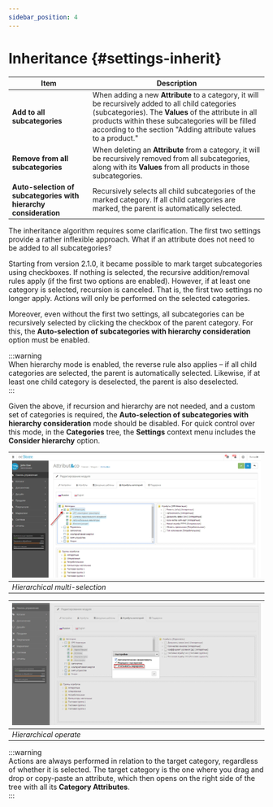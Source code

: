 ```yaml
---
sidebar_position: 4
---
```


# Inheritance {#settings-inherit}

| Item | Description |  
| --- | --- |  
| **Add to all subcategories** | When adding a new **Attribute** to a category, it will be recursively added to all child categories (subcategories). The **Values** of the attribute in all products within these subcategories will be filled according to the section "Adding attribute values to a product." |  
| **Remove from all subcategories** | When deleting an **Attribute** from a category, it will be recursively removed from all subcategories, along with its **Values** from all products in those subcategories. |  
| **Auto-selection of subcategories with hierarchy consideration** | Recursively selects all child subcategories of the marked category. If all child categories are marked, the parent is automatically selected. |  

The inheritance algorithm requires some clarification. The first two settings provide a rather inflexible approach. What if an attribute does not need to be added to all subcategories?  

Starting from version 2.1.0, it became possible to mark target subcategories using checkboxes. If nothing is selected, the recursive addition/removal rules apply (if the first two options are enabled). However, if at least one category is selected, recursion is canceled. That is, the first two settings no longer apply. Actions will only be performed on the selected categories.  

Moreover, even without the first two settings, all subcategories can be recursively selected by clicking the checkbox of the parent category. For this, the **Auto-selection of subcategories with hierarchy consideration** option must be enabled.  

:::warning  
When hierarchy mode is enabled, the reverse rule also applies – if all child categories are selected, the parent is automatically selected. Likewise, if at least one child category is deselected, the parent is also deselected.  
:::

Given the above, if recursion and hierarchy are not needed, and a custom set of categories is required, the **Auto-selection of subcategories with hierarchy consideration** mode should be disabled. For quick control over this mode, in the **Categories** tree, the **Settings** context menu includes the **Consider hierarchy** option.  

| ![Hierarchical multi-selection](/img/tutorial/hier_category.jpg) |
| - |
| *Hierarchical multi-selection* |  

| ![Hierarchical operate](/img/tutorial/hier_operative.jpg) |  
| - |
| *Hierarchical operate* |

:::warning  
Actions are always performed in relation to the target category, regardless of whether it is selected. The target category is the one where you drag and drop or copy-paste an attribute, which then opens on the right side of the tree with all its **Category Attributes**.  
:::

